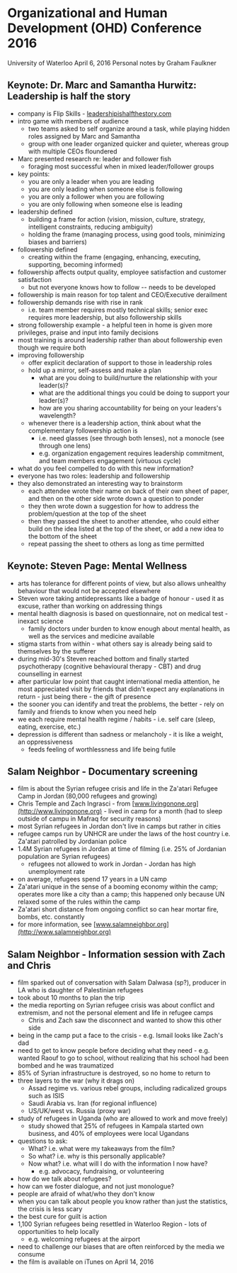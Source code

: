 # Organizational and Human Development (OHD) Conference 2016
University of Waterloo
April 6, 2016
Personal notes by Graham Faulkner

## Keynote: Dr. Marc and Samantha Hurwitz: Leadership is half the story

- company is Flip Skills - [leadershipishalfthestory.com](http://leadershipishalfthestory.com)
- intro game with members of audience
  - two teams asked to self organize around a task, while playing hidden roles assigned by Marc and Samantha
  - group with one leader organized quicker and quieter, whereas group with multiple CEOs floundered
- Marc presented research re: leader and follower fish 
  - foraging most successful when in mixed leader/follower groups
- key points:
  - you are only a leader when you are leading
  - you are only leading when someone else is following 
  - you are only a follower when you are following
  - you are only following when someone else is leading
- leadership defined
  - building a frame for action (vision, mission, culture, strategy, intelligent constraints, reducing ambiguity) 
  - holding the frame (managing process, using good tools, minimizing biases and barriers)
- followership defined
  - creating within the frame (engaging, enhancing, executing, supporting, becoming informed)
- followership affects output quality, employee satisfaction and customer satisfaction
  - but not everyone knows how to follow -- needs to be developed
- followership is main reason for top talent and CEO/Executive derailment
- followership demands rise with rise in rank
  - i.e. team member requires mostly technical skills; senior exec requires more leadership, but also followership skills
- strong followership example - a helpful teen in home is given more privileges, praise and input into family decisions
- most training is around leadership rather than about followership even though we require both
- improving followership
  - offer explicit declaration of support to those in leadership roles
  - hold up a mirror, self-assess and make a plan
    - what are you doing to build/nurture the relationship with your leader(s)?
    - what are the additional things you could be doing to support your leader(s)?
    - how are you sharing accountability for being on your leaders's wavelength?
  - whenever there is a leadership action, think about what the complementary followership action is
    - i.e. need glasses (see through both lenses), not a monocle (see through one lens)
    - e.g. organization engagement requires leadership commitment, and team members engagement (virtuous cycle)
- what do you feel compelled to do with this new information?
- everyone has two roles: leadership and followership
- they also demonstrated an interesting way to brainstorm
  - each attendee wrote their name on back of their own sheet of paper, and then on the other side wrote down a question to ponder
  - they then wrote down a suggestion for how to address the problem/question at the top of the sheet
  - then they passed the sheet to another attendee, who could either build on the idea listed at the top of the sheet, or add a new idea to the bottom of the sheet
  - repeat passing the sheet to others as long as time permitted


## Keynote: Steven Page: Mental Wellness

- arts has tolerance for different points of view, but also allows unhealthy behaviour that would not be accepted elsewhere
- Steven wore taking antidepressants like a badge of honour - used it as excuse, rather than working on addressing things
- mental health diagnosis is based on questionnaire, not on medical test - inexact science
  - family doctors under burden to know enough about mental health, as well as the services and medicine available
- stigma starts from within - what others say is already being said to themselves by the sufferer
- during mid-30's Steven reached bottom and finally started psychotherapy (cognitive behavioural therapy - CBT) and drug counselling in earnest
- after particular low point that caught international media attention, he most appreciated visit by friends that didn't expect any explanations in return - just being there - the gift of presence
- the sooner you can identify and treat the problems, the better - rely on family and friends to know when you need help
- we each require mental health regime / habits - i.e. self care (sleep, eating, exercise, etc.)
- depression is different than sadness or melancholy - it is like a weight, an oppressiveness
  - feeds feeling of worthlessness and life being futile
 

## Salam Neighbor - Documentary screening

- film is about the Syrian refugee crisis and life in the Za'atari Refugee Camp in Jordan (80,000 refugees and growing)
- Chris Temple and Zach Ingrasci - from [www.livingonone.org](http://www.livingonone.org) - lived in camp for a month (had to sleep outside of campu in Mafraq for security reasons)
- most Syrian refugees in Jordan don't live in camps but rather in cities
- refugee camps run by UNHCR are under the laws of the host country i.e. Za'atari patrolled by Jordanian police
- 1.4M Syrian refugees in Jordan at time of filming (i.e. 25% of Jordanian population are Syrian refugees)
  - refugees not allowed to work in Jordan - Jordan has high unemployment rate
- on average, refugees spend 17 years in a UN camp
- Za'atari unique in the sense of a booming economy within the camp; operates more like a city than a camp; this happened only because UN relaxed some of the rules within the camp
- Za'atari short distance from ongoing conflict so can hear mortar fire, bombs, etc. constantly
- for more information, see [www.salamneighbor.org](http://www.salamneighbor.org)


## Salam Neighbor - Information session with Zach and Chris

- film sparked out of conversation with Salam Dalwasa (sp?), producer in LA who is daughter of Palestinian refugees
- took about 10 months to plan the trip
- the media reporting on Syrian refugee crisis was about conflict and extremism, and not the personal element and life in refugee camps 
  - Chris and Zach saw the disconnect and wanted to show this other side
- being in the camp put a face to the crisis - e.g. Ismail looks like Zach's dad
- need to get to know people before deciding what they need - e.g. wanted Raouf to go to school, without realizing that his school had been bombed and he was traumatized
- 85% of Syrian infrastructure is destroyed, so no home to return to
- three layers to the war (why it drags on)
  - Assad regime vs. various rebel groups, including radicalized groups such as ISIS
  - Saudi Arabia vs. Iran (for regional influence)
  - US/UK/west vs. Russia (proxy war)
- study of refugees in Uganda (who are allowed to work and move freely)
  - study showed that 25% of refugees in Kampala started own business, and 40% of employees were local Ugandans
- questions to ask:
  - What? i.e. what were my takeaways from the film?
  - So what? i.e. why is this personally applicable?
  - Now what? i.e. what will I do with the information I now have?
    - e.g. advocacy, fundraising, or volunteering
- how do we talk about refugees? 
- how can we foster dialogue, and not just monologue?
- people are afraid of what/who they don't know
- when you can talk about people you know rather than just the statistics, the crisis is less scary
- the best cure for guilt is action
- 1,100 Syrian refugees being resettled in Waterloo Region - lots of opportunities to help locally
  - e.g. welcoming refugees at the airport
- need to challenge our biases that are often reinforced by the media we consume
- the film is available on iTunes on April 14, 2016


